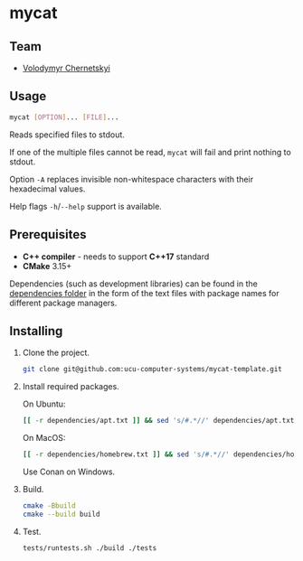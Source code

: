 # mycat

## Team

 - [Volodymyr Chernetskyi](https://github.com/chernetskyi)

## Usage

```bash
mycat [OPTION]... [FILE]...
```

Reads specified files to stdout.

If one of the multiple files cannot be read, `mycat` will fail and print nothing to stdout.

Option `-A` replaces invisible non-whitespace characters with their hexadecimal values.

Help flags `-h`/`--help` support is available.

## Prerequisites

 - **C++ compiler** - needs to support **C++17** standard
 - **CMake** 3.15+
 
Dependencies (such as development libraries) can be found in the [dependencies folder](./dependencies) in the form of the text files with package names for different package managers.

## Installing

1. Clone the project.
    ```bash
    git clone git@github.com:ucu-computer-systems/mycat-template.git
    ```
2. Install required packages.

   On Ubuntu:
   ```bash
   [[ -r dependencies/apt.txt ]] && sed 's/#.*//' dependencies/apt.txt | xargs sudo apt-get install -y
   ```
   On MacOS:
   ```bash
   [[ -r dependencies/homebrew.txt ]] && sed 's/#.*//' dependencies/homebrew.txt | xargs brew install
   ```
   Use Conan on Windows.
3. Build.
    ```bash
    cmake -Bbuild
    cmake --build build
    ```
4. Test.
    ```bash
    tests/runtests.sh ./build ./tests
    ```
